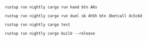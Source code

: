 ```
rustup run nightly cargo run hand btn AKs
```


```
rustup run nightly cargo run duel sb 4h5h btn 3betcall 4c5c6d
```

```
rustup run nightly cargo test
```

```
rustup run nightly cargo build --release
```
